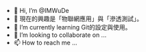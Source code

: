 - 👋 Hi, I’m @IMWuDe
- 👀 現在的興趣是「物聯網應用」與「滲透測試」。
- 🌱 I’m currently learning Git的設定與使用。
- 💞️ I’m looking to collaborate on ...
- 📫 How to reach me ...